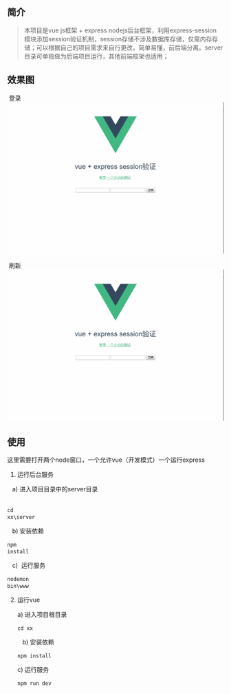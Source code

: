 ## 简介
>本项目是vue js框架 + express nodejs后台框架，利用express-session 模块添加session验证机制，session存储不涉及数据库存储，仅需内存存储；可以根据自己的项目需求来自行更改，简单易懂，前后端分离。server目录可单独做为后端项目运行，其他前端框架也适用；

## 效果图

  登录
  ![Alt text](/login.gif)

  刷新
  ![Alt text](/refresh.gif)

## 使用
  这里需要打开两个node窗口，一个允许vue（开发模式）一个运行express

1.	运行后台服务

    a)	进入项目目录中的server目录  <br />
          <pre><code>cd xx\server</code></pre>
    b)  安装依赖<br />
        <pre><code>npm install</code></pre>
    c)  运行服务<br />
        <pre><code>nodemon bin\www</code></pre>

2.	运行vue

    a)	进入项目根目录<br />
        <pre><code>cd  xx</code></pre>
    b)	安装依赖<br />
        <pre><code>npm install</code></pre>
    c)	运行服务<br />
        <pre><code>npm run dev</code></pre>
